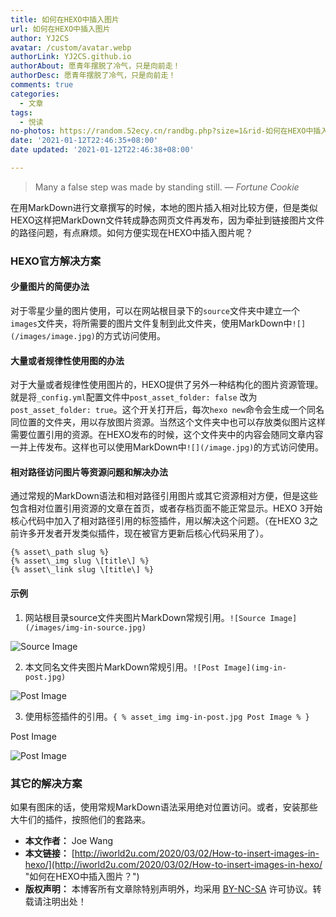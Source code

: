 ```yaml
---
title: 如何在HEXO中插入图片
url: 如何在HEXO中插入图片
author: YJ2CS
avatar: /custom/avatar.webp
authorLink: YJ2CS.github.io
authorAbout: 愿青年摆脱了冷气，只是向前走！
authorDesc: 愿青年摆脱了冷气，只是向前走！
comments: true
categories:
  - 文章
tags:
  - 悦读
no-photos: https://random.52ecy.cn/randbg.php?size=1&rid-如何在HEXO中插入图片
date: '2021-01-12T22:46:35+08:00'
date updated: '2021-01-12T22:46:38+08:00'

---
```


> Many a false step was made by standing still.
> — <cite>Fortune Cookie</cite>

在用MarkDown进行文章撰写的时候，本地的图片插入相对比较方便，但是类似HEXO这样把MarkDown文件转成静态网页文件再发布，因为牵扯到链接图片文件的路径问题，有点麻烦。如何方便实现在HEXO中插入图片呢？

### HEXO官方解决方案

#### 少量图片的简便办法

对于零星少量的图片使用，可以在网站根目录下的`source`文件夹中建立一个`images`文件夹，将所需要的图片文件复制到此文件夹，使用MarkDown中`![](/images/image.jpg)`的方式访问使用。

#### 大量或者规律性使用图的办法

对于大量或者规律性使用图片的，HEXO提供了另外一种结构化的图片资源管理。就是将`_config.yml`配置文件中`post_asset_folder: false` 改为 `post_asset_folder: true`。这个开关打开后，每次`hexo new`命令会生成一个同名同位置的文件夹，用以存放图片资源。当然这个文件夹中也可以存放类似图片这样需要位置引用的资源。在HEXO发布的时候，这个文件夹中的内容会随同文章内容一并上传发布。这样也可以使用MarkDown中`![](/image.jpg)`的方式访问使用。

#### 相对路径访问图片等资源问题和解决办法

通过常规的MarkDown语法和相对路径引用图片或其它资源相对方便，但是这些包含相对位置引用资源的文章在首页，或者存档页面不能正常显示。HEXO 3开始核心代码中加入了相对路径引用的标签插件，用以解决这个问题。（在HEXO 3之前许多开发者开发类似插件，现在被官方更新后核心代码采用了）。

```text
{% asset\_path slug %}  
{% asset\_img slug \[title\] %}  
{% asset\_link slug \[title\] %}  
```

#### 示例

1. 网站根目录source文件夹图片MarkDown常规引用。`![Source Image](/images/img-in-source.jpg)`

![Source Image](https://iworld2u.com/images/img-in-source.jpg)

2. 本文同名文件夹图片MarkDown常规引用。`![Post Image](img-in-post.jpg)`

![Post Image](https://iworld2u.com/2020/03/02/How-to-insert-images-in-hexo/img-in-post.jpg)

3. 使用标签插件的引用。`{ % asset_img img-in-post.jpg Post Image % }`

Post Image

![](https://iworld2u.com/2020/03/02/How-to-insert-images-in-hexo/img-in-post.jpg "Post Image")

### 其它的解决方案

如果有图床的话，使用常规MarkDown语法采用绝对位置访问。或者，安装那些大牛们的插件，按照他们的套路来。

- **本文作者：** Joe Wang
- **本文链接：** [http://iworld2u.com/2020/03/02/How-to-insert-images-in-hexo/](http://iworld2u.com/2020/03/02/How-to-insert-images-in-hexo/ "如何在HEXO中插入图片？")
- **版权声明：** 本博客所有文章除特别声明外，均采用 [BY-NC-SA](https://creativecommons.org/licenses/by-nc-sa/4.0/zh-CN) 许可协议。转载请注明出处！
